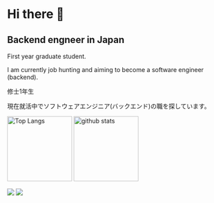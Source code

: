 # Hi there 👋
## Backend engneer in Japan
First year graduate student.

I am currently job hunting and aiming to become a software engineer (backend).

修士1年生

現在就活中でソフトウェアエンジニア(バックエンド)の職を探しています。

<p align="left"> 
  <img alt="Top Langs" height="150px" src="https://github-readme-stats.vercel.app/api/top-langs/?username=Fujiwara-kun&layout=compact&show_icons=true&theme=onedark" />
  <img alt="github stats" height="150px" src="https://github-readme-stats.vercel.app/api?username=Fujiwara-kun&theme=onedark&show_icons=ture" />
</p>

![](http://github-profile-summary-cards.vercel.app/api/cards/profile-details?username=Fujiwara-kun&theme=bear)
![](http://github-profile-summary-cards.vercel.app/api/cards/productive-time?username=Fujiwara-kun&theme=bear&utcOffset=8)
<!--
**Fujiwara-kun/Fujiwara-kun** is a ✨ _special_ ✨ repository because its `README.md` (this file) appears on your GitHub profile.

Here are some ideas to get you started:

- 🔭 I’m currently working on ...
- 🌱 I’m currently learning ...
- 👯 I’m looking to collaborate on ...
- 🤔 I’m looking for help with ...
- 💬 Ask me about ...
- 📫 How to reach me: ...
- 😄 Pronouns: ...
- ⚡ Fun fact: ...
-->
